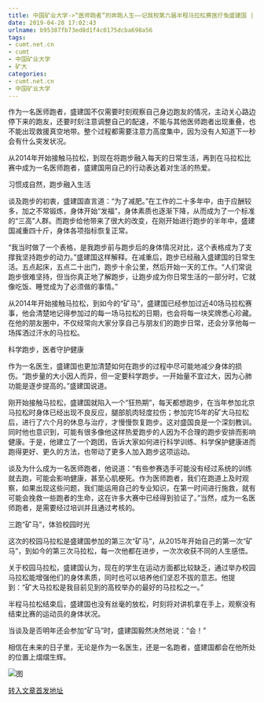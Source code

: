 ```yaml
---
title: 中国矿业大学->“医师跑者”的奔跑人生——记我校第六届半程马拉松赛医疗兔盛建国 | cumt.net.cn
date: 2019-04-28 17:02:43
urlname: b95387fb73ed8d1f4c0175dcba698a56
tags: 
- cumt.net.cn
- cumt
- 中国矿业大学
- 矿大
categories:
- cumt.net.cn
- 中国矿业大学
---
```


作为一名医师跑者，盛建国不仅需要时刻观察自己身边跑友的情况，主动关心路边停下来的跑友，还要时刻注意调整自己的配速，不能与其他医师跑者出现重叠，也不能出现救援真空地带。整个过程都需要注意力高度集中，因为没有人知道下一秒会有什么突发状况。

从2014年开始接触马拉松，到现在将跑步融入每天的日常生活，再到在马拉松比赛中成为一名医师跑者，盛建国用自己的行动表达着对生活的热爱。       

习惯成自然，跑步融入生活

谈及跑步的初衷，盛建国直言道：“为了减肥。”在工作的二十多年中，由于应酬较多，加之不常锻炼，身体开始“发福”，身体素质也逐渐下降，从而成为了一个标准的“三高”人群。而跑步给他带来了很大的改变，在刚开始进行跑步的半年中，盛建国减重四十斤，身体各项指标恢复正常。

“我当时做了一个表格，是我跑步前与跑步后的身体情况对比，这个表格成为了支撑我坚持跑步的动力。”盛建国这样解释。在减重后，跑步已经融入盛建国的日常生活。五点起床，五点二十出门，跑步十余公里，然后开始一天的工作。“人们常说跑步很难坚持，但当你真正地了解跑步，让跑步成为你日常生活的一部分时，它就像吃饭、睡觉成为了必须做的事情。”

从2014年开始接触马拉松，到如今的“矿马”，盛建国已经参加过近40场马拉松赛事，他会清楚地记得参加过的每一场马拉松的日期，也会将每一块奖牌悉心珍藏。在他的朋友圈中，不仅经常向大家分享自己与朋友们的跑步日常，还会分享他每一场挥洒过汗水的马拉松。       

科学跑步，医者守护健康

作为一名医生，盛建国也更加清楚如何在跑步的过程中尽可能地减少身体的损伤。“跑步量的大小因人而异，但一定要科学跑步。一开始量不宜过大，因为心肺功能是逐步提高的。”盛建国说道。

刚开始接触马拉松，盛建国就陷入一个“狂热期”，每天都想跑步，在当年参加北京马拉松时身体已经出现不良反应，腿部肌肉轻度拉伤；参加完15年的矿大马拉松后，进行了六个月的休息与治疗，才慢慢恢复跑步。这对盛国良是一个深刻教训。同时他也意识到，可能有很多像他这样热爱跑步的人因为不合理的跑步安排而影响健康。于是，他建立了一个跑团，告诉大家如何进行科学训练、科学保护健康进而跑得更好、更久的方法，也带动了更多人加入跑步这项运动。

谈及为什么成为一名医师跑者，他说道：“有些参赛选手可能没有经过系统的训练就去跑，可能会影响健康，甚至心肌梗死。作为医师跑者，我们在跑道上及时观察，如果出现这些问题，我们能运用自己的专业知识，在第一时间进行施救，就有可能会挽救一些跑者的生命，这在许多大赛中已经得到验证了。”当然，成为一名医师跑者，是需要经过培训并且通过考核的。       

三跑“矿马”，体验校园时光

这次的校园马拉松是盛建国参加的第三次“矿马”，从2015年开始自己的第一次“矿马”，到如今的第三次马拉松，每一次他都在进步，一次次收获不同的人生感悟。

关于校园马拉松，盛建国认为，现在的学生在运动方面都比较缺乏，通过举办校园马拉松能增强他们的身体素质，同时也可以培养他们坚忍不拔的意志。他提到：“矿大马拉松是我目前见到的高校举办的最好的马拉松之一。”

半程马拉松结束后，盛建国也没有丝毫的放松，时刻将对讲机拿在手上，观察没有结束比赛的运动员的身体状况。

当谈及是否明年还会参加“矿马”时，盛建国毅然决然地说：“会！”

相信在未来的日子里，无论是作为一名医生，还是一名跑者，盛建国都会在他所处的位置上熠熠生辉。

![图](http://xwzx.cumt.edu.cn/_upload/article/images/50/bb/6a14262641259fd22228518ea1b9/645e73a4-bbc5-491e-ab88-6475e92b03ca.jpg)

[转入文章首发地址](http://xwzx.cumt.edu.cn/87/25/c521a493349/page.htm)
